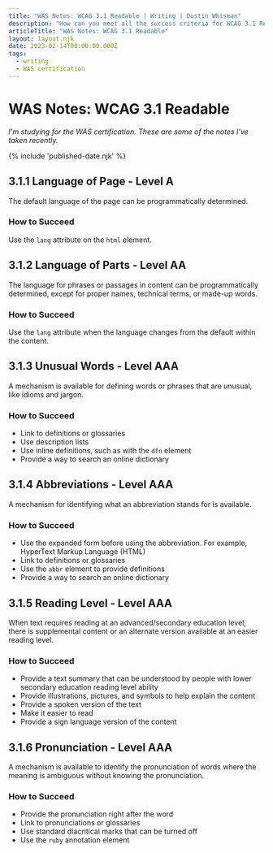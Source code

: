 ```yaml
---
title: "WAS Notes: WCAG 3.1 Readable | Writing | Dustin Whisman"
description: "How can you meet all the success criteria for WCAG 3.1 Readable?"
articleTitle: "WAS Notes: WCAG 3.1 Readable"
layout: layout.njk
date: 2023-02-14T00:00:00.000Z
tags:
  - writing
  - WAS certification
---
```


# WAS Notes: WCAG 3.1 Readable

_I'm studying for the WAS certification. These are some of the notes I've taken recently._

{% include 'published-date.njk' %}

## 3.1.1 Language of Page - Level A

The default language of the page can be programmatically determined.

### How to Succeed

Use the `lang` attribute on the `html` element.

## 3.1.2 Language of Parts - Level AA

The language for phrases or passages in content can be programmatically determined, except for proper names, technical terms, or made-up words.

### How to Succeed

Use the `lang` attribute when the language changes from the default within the content.

## 3.1.3 Unusual Words - Level AAA

A mechanism is available for defining words or phrases that are unusual, like idioms and jargon.

### How to Succeed

- Link to definitions or glossaries
- Use description lists
- Use inline definitions, such as with the `dfn` element
- Provide a way to search an online dictionary

## 3.1.4 Abbreviations - Level AAA

A mechanism for identifying what an abbreviation stands for is available.

### How to Succeed

- Use the expanded form before using the abbreviation. For example, HyperText Markup Language (HTML)
- Link to definitions or glossaries
- Use the `abbr` element to provide definitions
- Provide a way to search an online dictionary

## 3.1.5 Reading Level - Level AAA

When text requires reading at an advanced/secondary education level, there is supplemental content or an alternate version available at an easier reading level.

### How to Succeed

- Provide a text summary that can be understood by people with lower secondary education reading level ability
- Provide illustrations, pictures, and symbols to help explain the content
- Provide a spoken version of the text
- Make it easier to read
- Provide a sign language version of the content

## 3.1.6 Pronunciation - Level AAA

A mechanism is available to identify the pronunciation of words where the meaning is ambiguous without knowing the pronunciation.

### How to Succeed

- Provide the pronunciation right after the word
- Link to pronunciations or glossaries
- Use standard diacritical marks that can be turned off
- Use the `ruby` annotation element
